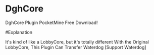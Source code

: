 # DghCore

DghCore Plugin PocketMine Free Download!

#Explanation

It's kind of like a LobbyCore, but it's totally different With the Original LobbyCore, This Plugin Can Transfer Waterdog [Support Waterdog]
